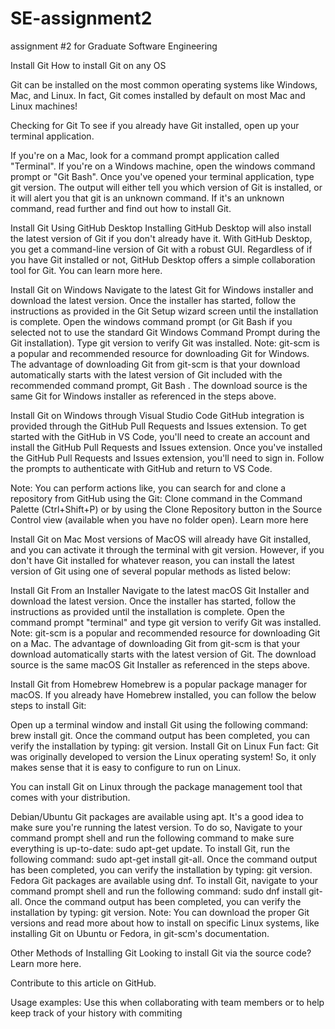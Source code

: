 # SE-assignment2
assignment #2 for Graduate Software Engineering

Install Git
How to install Git on any OS

Git can be installed on the most common operating systems like Windows, Mac, and Linux. In fact, Git comes installed by default on most Mac and Linux machines!

Checking for Git
To see if you already have Git installed, open up your terminal application.

If you're on a Mac, look for a command prompt application called "Terminal".
If you're on a Windows machine, open the windows command prompt or "Git Bash".
Once you've opened your terminal application, type git version. The output will either tell you which version of Git is installed, or it will alert you that git is an unknown command. If it's an unknown command, read further and find out how to install Git.

Install Git Using GitHub Desktop
Installing GitHub Desktop will also install the latest version of Git if you don't already have it. With GitHub Desktop, you get a command-line version of Git with a robust GUI. Regardless of if you have Git installed or not, GitHub Desktop offers a simple collaboration tool for Git. You can learn more here.

Install Git on Windows
Navigate to the latest Git for Windows installer and download the latest version.
Once the installer has started, follow the instructions as provided in the Git Setup wizard screen until the installation is complete.
Open the windows command prompt (or Git Bash if you selected not to use the standard Git Windows Command Prompt during the Git installation).
Type git version to verify Git was installed.
Note: git-scm is a popular and recommended resource for downloading Git for Windows. The advantage of downloading Git from git-scm is that your download automatically starts with the latest version of Git included with the recommended command prompt, Git Bash . The download source is the same Git for Windows installer as referenced in the steps above.

Install Git on Windows through Visual Studio Code
GitHub integration is provided through the GitHub Pull Requests and Issues extension.
To get started with the GitHub in VS Code, you'll need to create an account and install the GitHub Pull Requests and Issues extension.
Once you've installed the GitHub Pull Requests and Issues extension, you'll need to sign in. Follow the prompts to authenticate with GitHub and return to VS Code.

Note: You can perform actions like, you can search for and clone a repository from GitHub using the Git: Clone command in the Command Palette (Ctrl+Shift+P) or by using the Clone Repository button in the Source Control view (available when you have no folder open).
Learn more here

Install Git on Mac
Most versions of MacOS will already have Git installed, and you can activate it through the terminal with git version. However, if you don't have Git installed for whatever reason, you can install the latest version of Git using one of several popular methods as listed below:

Install Git From an Installer
Navigate to the latest macOS Git Installer and download the latest version.
Once the installer has started, follow the instructions as provided until the installation is complete.
Open the command prompt "terminal" and type git version to verify Git was installed.
Note: git-scm is a popular and recommended resource for downloading Git on a Mac. The advantage of downloading Git from git-scm is that your download automatically starts with the latest version of Git. The download source is the same macOS Git Installer as referenced in the steps above.

Install Git from Homebrew
Homebrew is a popular package manager for macOS. If you already have Homebrew installed, you can follow the below steps to install Git:

Open up a terminal window and install Git using the following command: brew install git.
Once the command output has been completed, you can verify the installation by typing: git version.
Install Git on Linux
Fun fact: Git was originally developed to version the Linux operating system! So, it only makes sense that it is easy to configure to run on Linux.

You can install Git on Linux through the package management tool that comes with your distribution.

Debian/Ubuntu
Git packages are available using apt.
It's a good idea to make sure you're running the latest version. To do so, Navigate to your command prompt shell and run the following command to make sure everything is up-to-date: sudo apt-get update.
To install Git, run the following command: sudo apt-get install git-all.
Once the command output has been completed, you can verify the installation by typing: git version.
Fedora
Git packages are available using dnf.
To install Git, navigate to your command prompt shell and run the following command: sudo dnf install git-all.
Once the command output has been completed, you can verify the installation by typing: git version.
Note: You can download the proper Git versions and read more about how to install on specific Linux systems, like installing Git on Ubuntu or Fedora, in git-scm's documentation.

Other Methods of Installing Git
Looking to install Git via the source code? Learn more here.

Contribute to this article on GitHub.

Usage examples:
Use this when collaborating with team members or to help keep track of your history with commiting
